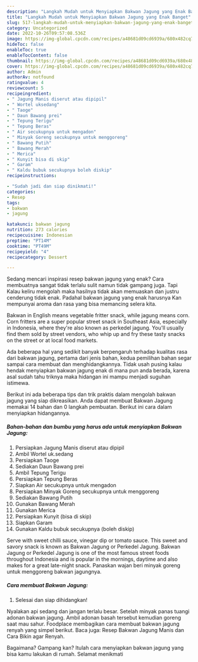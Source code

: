 ```yaml
---
description: "Langkah Mudah untuk Menyiapkan Bakwan Jagung yang Enak Banget"
title: "Langkah Mudah untuk Menyiapkan Bakwan Jagung yang Enak Banget"
slug: 517-langkah-mudah-untuk-menyiapkan-bakwan-jagung-yang-enak-banget
category: Uncategorized
date: 2022-10-26T09:57:08.536Z
image: https://img-global.cpcdn.com/recipes/a48681d09cd6939a/680x482cq70/bakwan-jagung-foto-resep-utama.jpg
hideToc: false
enableToc: true
enableTocContent: false
thumbnail: https://img-global.cpcdn.com/recipes/a48681d09cd6939a/680x482cq70/bakwan-jagung-foto-resep-utama.jpg
cover: https://img-global.cpcdn.com/recipes/a48681d09cd6939a/680x482cq70/bakwan-jagung-foto-resep-utama.jpg
author: Admin
authorAv: notfound
ratingvalue: 4
reviewcount: 5
recipeingredient:
- " Jagung Manis diserut atau dipipil"
- " Wortel uksedang"
- " Taoge"
- " Daun Bawang prei"
- " Tepung Terigu"
- " Tepung Beras"
- " Air secukupnya untuk mengadon"
- " Minyak Goreng secukupnya untuk menggoreng"
- " Bawang Putih"
- " Bawang Merah"
- " Merica"
- " Kunyit bisa di skip"
- " Garam"
- " Kaldu bubuk secukupnya boleh diskip"
recipeinstructions:

- "Sudah jadi dan siap dinikmati!"
categories:
- Resep
tags:
- bakwan
- jagung

katakunci: bakwan jagung 
nutrition: 273 calories
recipecuisine: Indonesian
preptime: "PT14M"
cooktime: "PT49M"
recipeyield: "4"
recipecategory: Dessert

---
```



Sedang mencari inspirasi resep bakwan jagung yang enak? Cara membuatnya sangat tidak terlalu sulit namun tidak gampang juga. Tapi Kalau keliru mengolah maka hasilnya tidak akan memuaskan dan justru cenderung tidak enak. Padahal bakwan jagung yang enak harusnya Kan mempunyai aroma dan rasa yang bisa memancing selera kita.


Bakwan in English means vegetable fritter snack, while jagung means corn. Corn fritters are a super popular street snack in Southeast Asia, especially in Indonesia, where they&#39;re also known as perkedel jagung. You&#39;ll usually find them sold by street vendors, who whip up and fry these tasty snacks on the street or at local food markets.

Ada beberapa hal yang sedikit banyak berpengaruh terhadap kualitas rasa dari bakwan jagung, pertama dari jenis bahan, kedua pemilihan bahan segar sampai cara membuat dan menghidangkannya. Tidak usah pusing kalau hendak menyiapkan bakwan jagung enak di mana pun anda berada, karena asal sudah tahu triknya maka hidangan ini mampu menjadi suguhan istimewa.


Berikut ini ada beberapa tips dan trik praktis dalam mengolah bakwan jagung yang siap dikreasikan. Anda dapat membuat Bakwan Jagung memakai 14 bahan dan 0 langkah pembuatan. Berikut ini cara dalam menyiapkan hidangannya.

<!--inarticleads1-->

##### Bahan-bahan dan bumbu yang harus ada untuk menyiapkan Bakwan Jagung:

1. Persiapkan  Jagung Manis diserut atau dipipil
1. Ambil  Wortel uk.sedang
1. Persiapkan  Taoge
1. Sediakan  Daun Bawang prei
1. Ambil  Tepung Terigu
1. Persiapkan  Tepung Beras
1. Siapkan  Air secukupnya untuk mengadon
1. Persiapkan  Minyak Goreng secukupnya untuk menggoreng
1. Sediakan  Bawang Putih
1. Gunakan  Bawang Merah
1. Gunakan  Merica
1. Persiapkan  Kunyit (bisa di skip)
1. Siapkan  Garam
1. Gunakan  Kaldu bubuk secukupnya (boleh diskip)


Serve with sweet chilli sauce, vinegar dip or tomato sauce. This sweet and savory snack is known as Bakwan Jagung or Perkedel Jagung. Bakwan Jagung or Perkedel Jagung is one of the most famous street foods throughout Indonesia and is popular in the mornings, daytime and also makes for a great late-night snack. Panaskan wajan beri minyak goreng untuk menggoreng bakwan jagungnya. 

<!--inarticleads2-->

##### Cara membuat Bakwan Jagung:


1. Selesai dan siap dihidangkan!

Nyalakan api sedang dan jangan terlalu besar. Setelah minyak panas tuangi adonan bakwan jagung. Ambil adonan basah tersebut kemudian goreng saat mau sahur. Foodplace membagikan cara membuat bakwan jagung renyah yang simpel berikut. Baca juga: Resep Bakwan Jagung Manis dan Cara Bikin agar Renyah. 

Bagaimana? Gampang kan? Itulah cara menyiapkan bakwan jagung yang bisa kamu lakukan di rumah. Selamat menikmati
